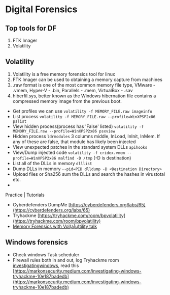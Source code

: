 # Digital Forensics

## Top tools for DF
1. FTK Imager
2. Volatility


## Volatility
1. Volatility is a free memory forensics tool for linux
2. FTK Imager can be used to obtaining a memory capture from machines
3. .raw format is one of the most common memory file type, VMware - .vmem, Hyper-V - .bin, Parallels - .mem, VirtualBox - .sav
4. hiberfil.sys, better known as the Windows hibernation file contains a compressed memory image from the previous boot.
- Get profiles we can use `volatility -f MEMORY_FILE.raw imageinfo`
- List process `volatility -f MEMORY_FILE.raw --profile=WinXPSP2x86 pslist`
- View hidden process(process has 'False' listed) `volatility -f MEMORY_FILE.raw --profile=WinXPSP2x86 psxview`
- Hidden process `ldrmodules` 3 columns middle, InLoad, InInit, InMem. If any of these are false, that module has likely been injected
- View unexpected patches in the standard system DLLs `apihooks` 
- View/Dump injected code `volatility -f cridex.vmem --profile=WinXPSP2x86 malfind -D /tmp` (-D is destination)
- List all of the DLLs in memory `dlllist`
- Dump DLLs in memory `--pid=PID dlldump -D <Destination Directory>`
- Upload files or Sha256 sum the DLLs and search the hashes in virustotal etc.
- 

Practice | Tutorials
- Cyberdefenders DumpMe [https://cyberdefenders.org/labs/65](https://cyberdefenders.org/labs/65)
- Tryhackme [https://tryhackme.com/room/bpvolatility](https://tryhackme.com/room/bpvolatility)
- [Memory Forensics with Vol(a|u)tility talk](https://www.youtube.com/watch?v=dB5852eAgpc)

## Windows forensics
- Check windows Task scheduler
- Firewall rules both in and out, log
Tryhackme room [investigatingwindows](https://tryhackme.com/room/investigatingwindows), read this [https://markonsecurity.medium.com/investigating-windows-tryhackme-10e187badedb](https://markonsecurity.medium.com/investigating-windows-tryhackme-10e187badedb)
